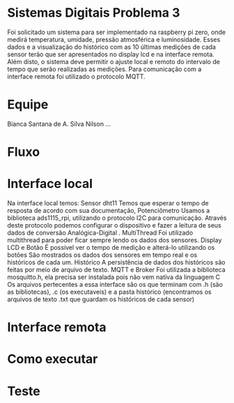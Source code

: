 # Sistemas Digitais Problema 3

Foi solicitado um sistema para ser implementado na raspberry pi zero, onde medirá temperatura, umidade, pressão atmosférica e luminosidade. Esses dados e a visualização do histórico com as 10 últimas medições de cada sensor terão que ser apresentados no display lcd e na interface remota. Além disto, o sistema deve permitir o ajuste local e remoto do intervalo de tempo que serão realizadas as medições. Para comunicação com a interface remota foi utilizado o protocolo MQTT.

# Equipe
Bianca Santana de A. Silva
Nilson ...

# Fluxo

# Interface local
Na interface local temos: 
Sensor dht11
Temos que esperar o tempo de resposta de acordo com sua documentação, 
Potenciômetro
Usamos a biblioteca ads1115_rpi, utilizando o protocolo I2C para comunicação. Através deste protocolo podemos configurar o dispositivo e fazer a leitura de seus dados de conversão  Analógica-Digital .
MultiThread
Foi utilizado multithread para poder ficar sempre lendo os dados dos sensores.
Display LCD e Botão
É possível ver o tempo de medição e alterá-lo utilizando os botões 
São mostrados os dados dos sensores em tempo real e os históricos de cada um.
Histórico
A persistência de dados dos históricos são feitas por meio de arquivo de texto.
MQTT e Broker
Foi utilizada a biblioteca mosquitto.h, ela precisa ser instalada pois não vem nativa da linguagem C 
Os arquivos pertecentes a essa interface são os que terminam com .h (são as bibliotecas), .c (os executaveis) e a pasta histórico (encontramos os arquivos de texto .txt que guardam os históricos de cada sensor)  

# Interface remota

# Como executar

# Teste 
